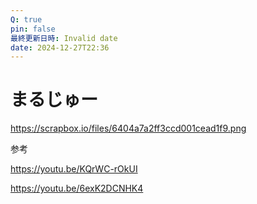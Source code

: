```yaml
---
Q: true
pin: false
最終更新日時: Invalid date
date: 2024-12-27T22:36
---
```

# まるじゅー

https://scrapbox.io/files/6404a7a2ff3ccd001cead1f9.png

参考

https://youtu.be/KQrWC-rOkUI

https://youtu.be/6exK2DCNHK4